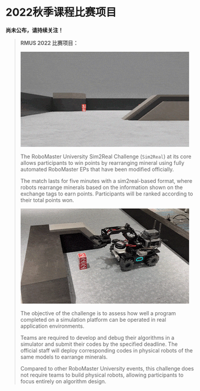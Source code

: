 # 2022秋季课程比赛项目

**尚未公布，请持续关注！**

> **RMUS 2022 比赛项目：**
>
> ![FPV-RMUS](./assets/FPV-RMUS.gif)
>
> The RoboMaster University Sim2Real Challenge (`Sim2Real`) at its core allows participants to win points by
> rearranging mineral using fully automated RoboMaster EPs that have been modified officially. 
>
> The match lasts for five minutes with a sim2real-based format, where robots rearrange minerals based on the information shown on the exchange tags to earn points. Participants will be ranked according to their total points won. 
>
> ![pick-ore](./assets/pick-ore.gif)
>
> The objective of the challenge is to assess how well a program completed on a simulation platform can be operated in real application environments. 
>
> Teams are required to develop and debug their algorithms in a simulator and submit their codes by the specified deadline. The official staff will deploy corresponding codes in physical robots of the same models to earrange minerals. 
>
> Compared to other RoboMaster University events, this challenge does not require teams to build physical robots, allowing participants to focus entirely on algorithm design.
